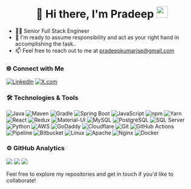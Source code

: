 <h1 align="center">👋 Hi there, I'm Pradeep <img src="assets/hi.gif" width="30px"></h1>

<ul>
  <li>👨‍💻 Senior Full Stack Engineer</li>
  <li>💬 I'm ready to assume responsibility and act as your right hand in accomplishing the task..</li>
  <li>📫 Feel free to reach out to me at <a href="mailto:pradeepkumarjse@gmail.com">pradeepkumarjse@gmail.com</a></li>
</ul>

### 🌐 Connect with Me

[![LinkedIn](https://img.shields.io/badge/LinkedIn-blue?style=flat&logo=linkedin)](https://www.linkedin.com/in/pradeepkumarjse/)
[![X.com](https://img.shields.io/badge/X.com-black?style=flat&logo=xing)](https://x.com/pradeepkumarjse)

### 🛠️ Technologies & Tools

![Java](https://img.shields.io/badge/-Java-333333?style=flat&logo=openjdk&logoColor=white)
![Maven](https://img.shields.io/badge/-Maven-333333?style=flat&logo=apache-maven&logoColor=white)
![Gradle](https://img.shields.io/badge/-Gradle-333333?style=flat&logo=gradle&logoColor=white)
![Spring Boot](https://img.shields.io/badge/-Spring%20Boot-333333?style=flat&logo=spring-boot)
![JavaScript](https://img.shields.io/badge/-JavaScript-333333?style=flat&logo=javascript&logoColor=white)
![npm](https://img.shields.io/badge/-npm-333333?style=flat&logo=npm&logoColor=white)
![Yarn](https://img.shields.io/badge/-Yarn-333333?style=flat&logo=yarn&logoColor=white)
![React](https://img.shields.io/badge/-React-333333?style=flat&logo=react&logoColor=white)
![Redux](https://img.shields.io/badge/-Redux-333333?style=flat&logo=redux&logoColor=white)
![Material-UI](https://img.shields.io/badge/-Material--UI-333333?style=flat&logo=material-ui&logoColor=white)
![MySQL](https://img.shields.io/badge/-MySQL-333333?style=flat&logo=mysql&logoColor=white)
![PostgreSQL](https://img.shields.io/badge/-PostgreSQL-333333?style=flat&logo=postgresql&logoColor=white)
![SQL Server](https://img.shields.io/badge/-SQL%20Server-333333?style=flat&logo=mssql&logoColor=white)
![Python](https://img.shields.io/badge/-Python-333333?style=flat&logo=python&logoColor=white)
![AWS](https://img.shields.io/badge/-AWS-333333?style=flat&logo=amazon-aws&logoColor=white)
![GoDaddy](https://img.shields.io/badge/-GoDaddy-333333?style=flat&logo=godaddy&logoColor=white)
![Cloudflare](https://img.shields.io/badge/-Cloudflare-333333?style=flat&logo=cloudflare&logoColor=white)
![Git](https://img.shields.io/badge/-Git-333333?style=flat&logo=git&logoColor=white)
![GitHub Actions](https://img.shields.io/badge/-GitHub%20Actions-333333?style=flat&logo=github-actions&logoColor=white)
![Pipeline](https://img.shields.io/badge/-Pipeline-333333?style=flat&logo=pipe&logoColor=white)
![Bitbucket](https://img.shields.io/badge/-Bitbucket-333333?style=flat&logo=bitbucket&logoColor=white)
![Linux](https://img.shields.io/badge/-Linux-333333?style=flat&logo=linux&logoColor=white)
![Apache](https://img.shields.io/badge/-Apache-333333?style=flat&logo=apache&logoColor=white)
![Nginx](https://img.shields.io/badge/-Nginx-333333?style=flat&logo=nginx&logoColor=white)
![Docker](https://img.shields.io/badge/-Docker-333333?style=flat&logo=docker&logoColor=white)

<h3>⚙️ GitHub Analytics</h3>
<p>
  <img src="https://github-readme-stats.vercel.app/api?username=pradeepkumarjse&show_icons=true&theme=gotham&hide_border=1&count_private=true" />
  <img src="https://github-readme-streak-stats.herokuapp.com/?user=pradeepkumarjse&theme=gotham&hide_border=true&date_format=M%20j%5B%2C%20Y%5D&fire=DD2727" />
  <img src="https://github-profile-trophy.vercel.app/?username=pradeepkumarjse&theme=darkhub&no-bg=true&no-frame=true&row=1&column=6" />
</p>

Feel free to explore my repositories and get in touch if you'd like to collaborate!

